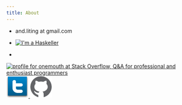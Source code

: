 ```yaml
---
title: About
---
```


* and.liting at gmail.com

* <a href="http://www.haskellers.com/user/2887"><img src="http://www.haskellers.com/static/badge.png" alt="I'm a Haskeller">
</a>

* <a href="http://stackoverflow.com/users/1290244/onemouth">
<img src="http://stackoverflow.com/users/flair/1290244.png?theme=dark" width="208" height="58" alt="profile for onemouth at Stack Overflow, Q&amp;A for professional and enthusiast programmers" title="profile for onemouth at Stack Overflow, Q&amp;A for professional and enthusiast programmers">
</a>
<a href="http://twitter.com/#!/onemouth" target="_blank">
<img src="images/twitter_icon.png" alt="Twitter">
</a>
<a href="https://github.com/onemouth" target="_blank">
<img src="images/github_icon.png" alt="Github">
</a>



